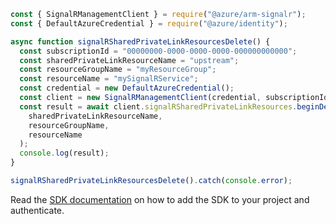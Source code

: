 ```javascript
const { SignalRManagementClient } = require("@azure/arm-signalr");
const { DefaultAzureCredential } = require("@azure/identity");

async function signalRSharedPrivateLinkResourcesDelete() {
  const subscriptionId = "00000000-0000-0000-0000-000000000000";
  const sharedPrivateLinkResourceName = "upstream";
  const resourceGroupName = "myResourceGroup";
  const resourceName = "mySignalRService";
  const credential = new DefaultAzureCredential();
  const client = new SignalRManagementClient(credential, subscriptionId);
  const result = await client.signalRSharedPrivateLinkResources.beginDeleteAndWait(
    sharedPrivateLinkResourceName,
    resourceGroupName,
    resourceName
  );
  console.log(result);
}

signalRSharedPrivateLinkResourcesDelete().catch(console.error);
```

Read the [SDK documentation](https://github.com/Azure/azure-sdk-for-js/blob/%40azure%2Farm-signalr_5.1.0/sdk/signalr/arm-signalr/README.md) on how to add the SDK to your project and authenticate.
